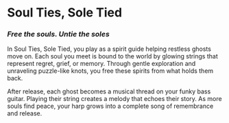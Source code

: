 # Soul Ties, Sole Tied
### *Free the souls. Untie the soles*

In Soul Ties, Sole Tied, you play as a spirit guide helping restless ghosts move on. Each soul you meet is bound to the world by glowing strings that represent regret, grief, or memory. Through gentle exploration and unraveling puzzle-like knots, you free these spirits from what holds them back.

After release, each ghost becomes a musical thread on your funky bass guitar. Playing their string creates a melody that echoes their story. As more souls find peace, your harp grows into a complete song of remembrance and release. 


